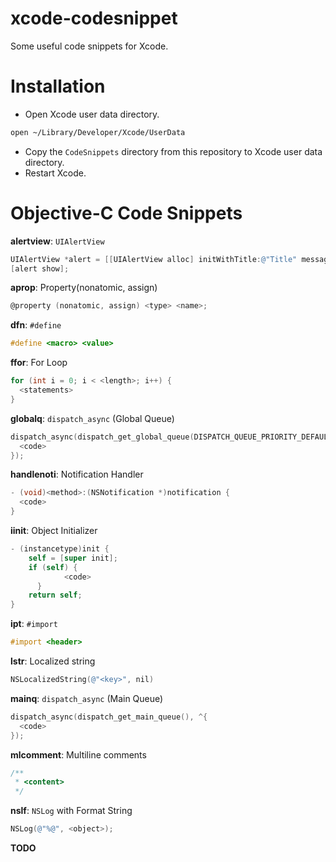 # xcode-codesnippet
Some useful code snippets for Xcode.

# Installation
* Open Xcode user data directory.
```sh
open ~/Library/Developer/Xcode/UserData
```
* Copy the `CodeSnippets` directory from this repository to Xcode user data directory.
* Restart Xcode.

# Objective-C Code Snippets
**alertview**: `UIAlertView`
```objective-c
UIAlertView *alert = [[UIAlertView alloc] initWithTitle:@"Title" message:@"<message>" delegate:nil cancelButtonTitle:@"OK" otherButtonTitles:nil, nil];
[alert show];
```

**aprop**: Property(nonatomic, assign)
```objective-c
@property (nonatomic, assign) <type> <name>;
```

**dfn**: `#define`
```objective-c
#define <macro> <value>
```

**ffor**: For Loop
```objective-c
for (int i = 0; i < <length>; i++) {
  <statements>
}
```

**globalq**: `dispatch_async` (Global Queue)
```objective-c
dispatch_async(dispatch_get_global_queue(DISPATCH_QUEUE_PRIORITY_DEFAULT, 0), ^{
  <code>
});
```

**handlenoti**: Notification Handler
```objective-c
- (void)<method>:(NSNotification *)notification {
  <code>
}
```

**iinit**: Object Initializer
```objective-c
- (instancetype)init {
    self = [super init];
    if (self) {
		    <code>
	  }
    return self;
}
```

**ipt**: `#import`
```objective-c
#import <header>
```

**lstr**: Localized string
```objective-c
NSLocalizedString(@"<key>", nil)
```

**mainq**: `dispatch_async` (Main Queue)
```objective-c
dispatch_async(dispatch_get_main_queue(), ^{
  <code>
});
```

**mlcomment**: Multiline comments
```objective-c
/**
 * <content>
 */
```

**nslf**: `NSLog` with Format String
```objective-c
NSLog(@"%@", <object>);
```

**TODO**
